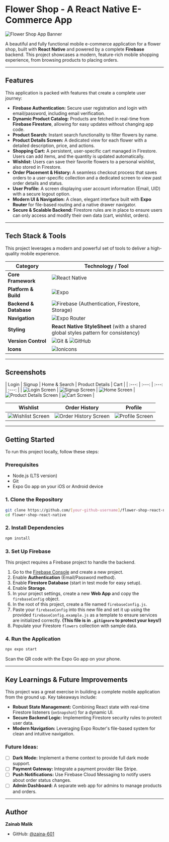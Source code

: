 #  Flower Shop - A React Native E-Commerce App

![Flower Shop App Banner](assets/images/banner.jpeg)

A beautiful and fully functional mobile e-commerce application for a flower shop, built with **React Native** and powered by a complete **Firebase** backend. This project showcases a modern, feature-rich mobile shopping experience, from browsing products to placing orders.

---

## Features

This application is packed with features that create a complete user journey:

*   **Firebase Authentication:** Secure user registration and login with email/password, including email verification.
*   **Dynamic Product Catalog:** Products are fetched in real-time from **Firebase Firestore**, allowing for easy updates without changing app code.
*   **Product Search:** Instant search functionality to filter flowers by name.
*   **Product Details Screen:** A dedicated view for each flower with a detailed description, price, and actions.
*   **Shopping Cart:** A persistent, user-specific cart managed in Firestore. Users can add items, and the quantity is updated automatically.
*   **Wishlist:** Users can save their favorite flowers to a personal wishlist, also stored in Firestore.
*   **Order Placement & History:** A seamless checkout process that saves orders to a user-specific collection and a dedicated screen to view past order details and status.
*   **User Profile:** A screen displaying user account information (Email, UID) with a secure logout option.
*   **Modern UI & Navigation:** A clean, elegant interface built with **Expo Router** for file-based routing and a native drawer navigator.
*   **Secure & Scalable Backend:** Firestore rules are in place to ensure users can only access and modify their own data (cart, wishlist, orders).

---

## Tech Stack & Tools

This project leverages a modern and powerful set of tools to deliver a high-quality mobile experience.

| Category          | Technology / Tool                                                                                                                                                                                                                                                                                                     |
| ----------------- | --------------------------------------------------------------------------------------------------------------------------------------------------------------------------------------------------------------------------------------------------------------------------------------------------------------------- |
| **Core Framework**  | ![React Native](https://img.shields.io/badge/React_Native-20232A?style=for-the-badge&logo=react&logoColor=61DAFB)                                                                                                                                                                                                     |
| **Platform & Build**  | ![Expo](https://img.shields.io/badge/Expo-000020?style=for-the-badge&logo=expo&logoColor=white)                                                                                                                                                                                                                       |
| **Backend & Database** | ![Firebase](https://img.shields.io/badge/Firebase-FFCA28?style=for-the-badge&logo=firebase&logoColor=black) (Authentication, Firestore, Storage)                                                                                                                                                                     |
| **Navigation**      | ![Expo Router](https://img.shields.io/badge/Expo_Router-420042?style=for-the-badge&logo=react-router&logoColor=white)                                                                                                                                                                                                  |
| **Styling**         | **React Native StyleSheet** (with a shared global styles pattern for consistency)                                                                                                                                                                                                                                         |
| **Version Control** | ![Git](https://img.shields.io/badge/GIT-E44C30?style=for-the-badge&logo=git&logoColor=white) & ![GitHub](https://img.shields.io/badge/GitHub-100000?style=for-the-badge&logo=github&logoColor=white)                                                                                                                           |
| **Icons**           | ![Ionicons](https://img.shields.io/badge/Ionicons-3880FF?style=for-the-badge&logo=ionic&logoColor=white)                                                                                                                                                                                                                |

---

## Screenshots

| Login | Signup | Home & Search | Product Details | Cart |
| :---: | :---: | :---: | :---: |
| ![Login Screen](screenshots/login.jpg) | ![Signup Screen](screenshots/signup.jpg) | ![Home Screen](screenshots/home&search.jpg) | ![Product Details Screen](screenshots/details.jpg) | ![Cart Screen](screenshots/cart.jpg) |

| Wishlist | Order History | Profile |
| :---: | :---: | :---: |
| ![Wishlist Screen](screenshots/whishlist.jpg) | ![Order History Screen](screenshots/orderhistory.jpg) | ![Profile Screen](screenshots/profile.jpg) |

---

## Getting Started

To run this project locally, follow these steps:

### Prerequisites

*   Node.js (LTS version)
*   Git
*   Expo Go app on your iOS or Android device

### 1. Clone the Repository

```bash
git clone https://github.com/[your-github-username]/flower-shop-react-native.git
cd flower-shop-react-native
```

### 2. Install Dependencies

```bash
npm install
```

### 3. Set Up Firebase

This project requires a Firebase project to handle the backend.

1.  Go to the [Firebase Console](https://console.firebase.google.com/) and create a new project.
2.  Enable **Authentication** (Email/Password method).
3.  Enable **Firestore Database** (start in test mode for easy setup).
4.  Enable **Storage**.
5.  In your project settings, create a new **Web App** and copy the `firebaseConfig` object.
6.  In the root of this project, create a file named `firebaseConfig.js`.
7.  Paste your `firebaseConfig` into this new file and set it up using the provided `firebaseConfig.example.js` as a template to ensure services are initialized correctly. **(This file is in `.gitignore` to protect your keys!)**
8.  Populate your Firestore `flowers` collection with sample data.

### 4. Run the Application

```bash
npx expo start
```

Scan the QR code with the Expo Go app on your phone.

---

## Key Learnings & Future Improvements

This project was a great exercise in building a complete mobile application from the ground up. Key takeaways include:

*   **Robust State Management:** Combining React state with real-time Firestore listeners (`onSnapshot`) for a dynamic UI.
*   **Secure Backend Logic:** Implementing Firestore security rules to protect user data.
*   **Modern Navigation:** Leveraging Expo Router's file-based system for clean and intuitive navigation.

### Future Ideas:

*   [ ] **Dark Mode:** Implement a theme context to provide full dark mode support.
*   [ ] **Payment Gateway:** Integrate a payment provider like Stripe.
*   [ ] **Push Notifications:** Use Firebase Cloud Messaging to notify users about order status changes.
*   [ ] **Admin Dashboard:** A separate web app for admins to manage products and orders.

---

## Author

**Zainab Malik**

*   GitHub: [@zaina-601](https://github.com/zaina-601/FlowerShopApp])